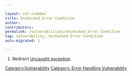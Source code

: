 ```yaml
---

layout: col-sidebar
title: Unchecked Error Condition
author: 
contributors: 
permalink: /vulnerabilities/Unchecked_Error_Condition
tag: vulnerability, Unchecked Error Condition
auto-migrated: 1

---
```


1.  Redirect [Uncaught exception](Uncaught_exception "wikilink")

[Category:Vulnerability](Category:Vulnerability "wikilink") [Category:
Error Handling
Vulnerability](Category:_Error_Handling_Vulnerability "wikilink")